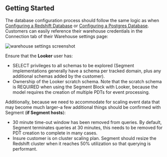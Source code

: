 ## Getting Started

The database configuration process should follow the same logic as when [Configuring a Redshift Database](http://www.looker.com/docs/admin/database-config/amazon-redshift ) or [Configuring a Postgres Database](http://www.looker.com/docs/setup-and-management/database-config/postgresql). Customers can easily reference their warehouse credentials in the Connection tab of their Warehouse settings page:

![warehouse settings screenshot](https://photos-1.dropbox.com/t/2/AAAxtue8_Mnlf7jaY9Z65yXzN9O0voQA045MUyqLwpWZjw/12/542046685/png/32x32/3/1475197200/0/2/Screenshot%202016-06-16%2015.30.04.png/EObenKsEGMkEIAIoAg/hDzYgQUONWXMCz7k0sYb-FNcFKVly6_-XfaEHLORdFQ?size_mode=3&dl=0&size=320x240)

Ensure that the **Looker** user has:

* SELECT privileges to all schemas to be explored (Segment implementations generally have a schema per tracked domain, plus any additional schemas added by the customer).
* Ownership of the Looker scratch schema. Note that the scratch schema is REQUIRED when using the Segment Block with Looker, because the model requires the creation of multiple PDTs for event processing.

Additionally, because we need to accommodate for scaling event data that may become much larger–a few additional things should be confirmed with Segment (**if Segment hosts**): 

* 30 minute time-out window has been removed from queries. By default, Segment terminates queries at 30 minutes, this needs to be removed for PDT creation to complete in many cases.
* Insure customer is on cluster scaling plan. Segment should resize the Redshift cluster when it reaches 50% utilization so that querying is performant.

